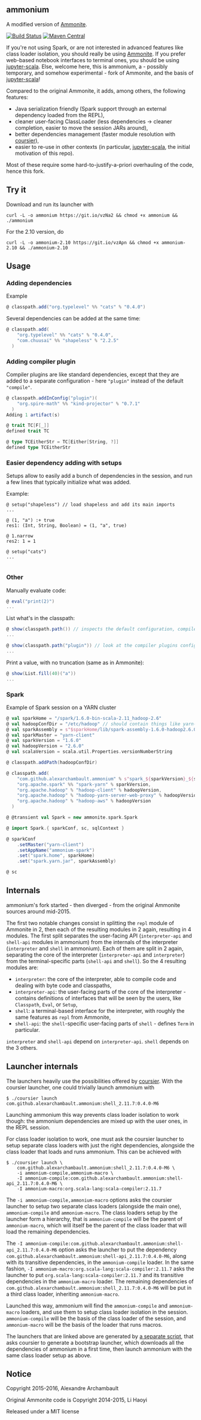 ## ammonium

A modified version of [Ammonite](https://github.com/lihaoyi/Ammonite/).

[![Build Status](https://travis-ci.org/alexarchambault/ammonium.svg)](https://travis-ci.org/alexarchambault/ammonium)
[![Maven Central](https://img.shields.io/maven-central/v/com.github.alexarchambault.ammonium/interpreter_2.11.8.svg)](https://maven-badges.herokuapp.com/maven-central/com.github.alexarchambault.ammonium/interpreter_2.11.8)

If you're not using Spark, or are not interested in advanced features like
class loader isolation, you should really be using [Ammonite](https://github.com/lihaoyi/Ammonite/). If you prefer web-based notebook interfaces to terminal
ones, you should be using [jupyter-scala](https://github.com/alexarchambault/jupyter-scala). Else, welcome here, this is ammonium, a - possibly temporary, and somehow experimental - fork of Ammonite, and the basis of [jupyter-scala](https://github.com/alexarchambault/jupyter-scala)!

Compared to the original Ammonite, it adds, among others, the following features:

* Java serialization friendly (Spark support through an external dependency loaded from the REPL),
* cleaner user-facing ClassLoader (less dependencies -> cleaner completion, easier to move the session JARs around),
* better dependencies management (faster module resolution with [coursier](https://github.com/alexarchambault/coursier)),
* easier to re-use in other contexts (in particular, [jupyter-scala](https://github.com/alexarchambault/jupyter-scala), the initial motivation of this repo).

Most of these require some hard-to-justify-a-priori overhauling of the code, hence this fork.

## Try it

Download and run its launcher with
```
curl -L -o ammonium https://git.io/vzNa2 && chmod +x ammonium && ./ammonium
```

For the 2.10 version, do
```
curl -L -o ammonium-2.10 https://git.io/vzApn && chmod +x ammonium-2.10 && ./ammonium-2.10
```

## Usage

### Adding dependencies

Example

```scala
@ classpath.add("org.typelevel" %% "cats" % "0.4.0")
```

Several dependencies can be added at the same time:
```scala
@ classpath.add(
    "org.typelevel" %% "cats" % "0.4.0",
    "com.chuusai" %% "shapeless" % "2.2.5"
  )
```

### Adding compiler plugin

Compiler plugins are like standard dependencies, except that they are added to a separate
configuration - here `"plugin"` instead of the default `"compile"`.

```scala
@ classpath.addInConfig("plugin")(
    "org.spire-math" %% "kind-projector" % "0.7.1"
  )
Adding 1 artifact(s)

@ trait TC[F[_]]
defined trait TC

@ type TCEitherStr = TC[Either[String, ?]]
defined type TCEitherStr
```

### Easier dependency adding with setups

Setups allow to easily add a bunch of dependencies in the session, and run
a few lines that typically initialize what was added.

Example:

```
@ setup("shapeless") // load shapeless and add its main imports
...

@ (1, "a") :+ true
res1: (Int, String, Boolean) = (1, "a", true)

@ 1.narrow
res2: 1 = 1
```

```
@ setup("cats")
...


```

### Other

Manually evaluate code:
```scala
@ eval("print(2)")
...
```

List what's in the classpath:
```scala
@ show(classpath.path()) // inspects the default configuration, compile
...

@ show(classpath.path("plugin")) // look at the compiler plugins configuration
...
```

Print a value, with no truncation (same as in Ammonite):
```scala
@ show(List.fill(40)("a"))
...
```

### Spark

Example of Spark session on a YARN cluster
```scala
@ val sparkHome = "/spark/1.6.0-bin-scala-2.11_hadoop-2.6"
@ val hadoopConfDir = "/etc/hadoop" // should contain things like yarn-site.xml or hdfs-site.xml
@ val sparkAssembly = s"$sparkHome/lib/spark-assembly-1.6.0-hadoop2.6.0.jar"
@ val sparkMaster = "yarn-client"
@ val sparkVersion = "1.6.0"
@ val hadoopVersion = "2.6.0"
@ val scalaVersion = scala.util.Properties.versionNumberString

@ classpath.addPath(hadoopConfDir)

@ classpath.add(
    "com.github.alexarchambault.ammonium" % s"spark_${sparkVersion}_${scalaVersion}" % "0.4.0-M6",
    "org.apache.spark" %% "spark-yarn" % sparkVersion,
    "org.apache.hadoop" % "hadoop-client" % hadoopVersion,
    "org.apache.hadoop" % "hadoop-yarn-server-web-proxy" % hadoopVersion,
    "org.apache.hadoop" % "hadoop-aws" % hadoopVersion
  )

@ @transient val Spark = new ammonite.spark.Spark

@ import Spark.{ sparkConf, sc, sqlContext }

@ sparkConf
    .setMaster("yarn-client")
    .setAppName("ammonium-spark")
    .set("spark.home", sparkHome)
    .set("spark.yarn.jar", sparkAssembly)

@ sc
```

## Internals

ammonium's fork started - then diverged - from the original Ammonite sources around mid-2015.

The first two notable changes consist in splitting the `repl` module of Ammonite in 2, then
each of the resulting modules in 2 again, resulting in 4 modules. The first split separates
the user-facing API (`interpreter-api` and `shell-api` modules in ammonium) from the internals
of the interpreter (`interpreter` and `shell` in ammonium). Each of them are split in 2 again,
separating the core of the interpreter (`interpreter-api` and `interpreter`) from the
terminal-specific parts (`shell-api` and `shell`). So the 4 resulting modules are:

* `interpreter`: the core of the interpreter, able to compile code and dealing with byte code and classpaths,
* `interpreter-api`: the user-facing parts of the core of the interpreter - contains definitions of interfaces that will be seen by the users, like `Classpath`, `Eval`, or `Setup`,
* `shell`: a terminal-based interface for the interpreter, with roughly the same features as `repl` from Ammonite,
* `shell-api`: the `shell`-specific user-facing parts of `shell` - defines `Term` in particular.

`interpreter` and `shell-api` depend on `interpreter-api`. `shell` depends on the 3 others.

## Launcher internals

The launchers heavily use the possibilities offered by [coursier](https://github.com/alexarchambault/coursier).
With the coursier launcher, one could trivially launch ammonium with
```
$ ./coursier launch com.github.alexarchambault.ammonium:shell_2.11.7:0.4.0-M6
```

Launching ammonium this way prevents class loader isolation to work though: the ammonium dependencies are
mixed up with the user ones, in the REPL session.

For class loader isolation to work, one must ask the coursier launcher to setup separate class loaders
with just the right dependencies, alongside the class loader that loads and runs ammonium. This can be
achieved with
```
$ ./coursier launch \
    com.github.alexarchambault.ammonium:shell_2.11.7:0.4.0-M6 \
    -i ammonium-compile,ammonium-macro \
    -I ammonium-compile:com.github.alexarchambault.ammonium:shell-api_2.11.7:0.4.0-M6 \
    -I ammonium-macro:org.scala-lang:scala-compiler:2.11.7
```

The `-i ammonium-compile,ammonium-macro` options asks the coursier launcher to setup two
separate class loaders (alongside the main one), `ammonium-compile` and `ammonium-macro`.
The class loaders setup by the launcher form a hierarchy, that is `ammonium-compile` will
be the parent of `ammonium-macro`, which will itself be the parent of the class loader
that will load the remaining dependencies.

The `-I ammonium-compile:com.github.alexarchambault.ammonium:shell-api_2.11.7:0.4.0-M6` option
asks the launcher to put the dependency `com.github.alexarchambault.ammonium:shell-api_2.11.7:0.4.0-M6`,
along with its transitive dependencies, in the `ammonium-compile` loader. In the same
fashion, `-I ammonium-macro:org.scala-lang:scala-compiler:2.11.7` asks the launcher to put
`org.scala-lang:scala-compiler:2.11.7` and its transitive dependencies in the `ammonium-macro` loader.
The remaining dependencies of `com.github.alexarchambault.ammonium:shell_2.11.7:0.4.0-M6` will
be put in a third class loader, inheriting `ammonium-macro`.

Launched this way, ammonium will find the `ammonium-compile` and `ammonium-macro` loaders,
and use them to setup class loader isolation in the session. `ammonium-compile` will be
the basis of the class loader of the session, and `ammonium-macro` will be the basis of the
loader that runs macros.

The launchers that are linked above are generated by
[a separate script](https://github.com/alexarchambault/ammonium/blob/master/project/generate-launcher.sh),
that asks coursier to generate a bootstrap launcher, which downloads all the dependencies of
ammonium in a first time, then launch ammonium with the same class loader setup as above.

## Notice

Copyright 2015-2016, Alexandre Archambault

Original Ammonite code is Copyright 2014-2015, Li Haoyi

Released under a MIT license
